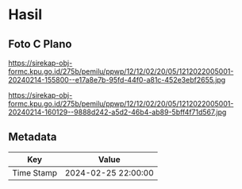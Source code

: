 # Hasil

## Foto C Plano

https://sirekap-obj-formc.kpu.go.id/275b/pemilu/ppwp/12/12/02/20/05/1212022005001-20240214-155800--e17a8e7b-95fd-44f0-a81c-452e3ebf2655.jpg

https://sirekap-obj-formc.kpu.go.id/275b/pemilu/ppwp/12/12/02/20/05/1212022005001-20240214-160129--9888d242-a5d2-46b4-ab89-5bff4f71d567.jpg


## Metadata

| Key        | Value               |
| ---------- | ------------------- |
| Time Stamp | 2024-02-25 22:00:00 |




